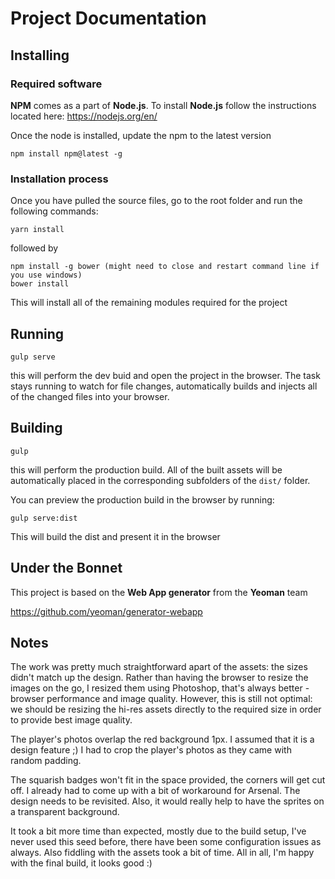 # Project Documentation

## Installing
### Required software 
**NPM** comes as a part of **Node.js**. To install **Node.js** follow the instructions located here:
https://nodejs.org/en/

Once the node is installed, update the npm to the latest version
```
npm install npm@latest -g
```

### Installation process
Once you have pulled the source files, go to the root folder and run the following commands:
```
yarn install
```
followed by
```
npm install -g bower (might need to close and restart command line if you use windows)
bower install
```

This will install all of the remaining modules required for the project

## Running
```
gulp serve
```
this will perform the dev buid and open the project in the browser. The task stays running to watch for file changes, automatically builds and injects all of the changed files into your browser.

## Building
```
gulp
```
this will perform the production build. All of the built assets will be automatically placed in the corresponding subfolders of the `dist/` folder.

You can preview the production build in the browser by running:
```
gulp serve:dist
```
This will build the dist and present it in the browser

## Under the Bonnet

This project is based on the **Web App generator** from the **Yeoman** team

https://github.com/yeoman/generator-webapp

## Notes

The work was pretty much straightforward apart of the assets: the sizes didn't match up the design. Rather than having the browser to resize the images on the go, I resized them using Photoshop, that's always better - browser performance and image quality. However, this is still not optimal: we should be resizing the hi-res assets directly to the required size in order to provide best image quality.

The player's photos overlap the red background 1px. I assumed that it is a design feature ;) I had to crop the player's photos as they came with random padding.

The squarish badges won't fit in the space provided, the corners will get cut off. I already had to come up with a bit of workaround for Arsenal. The design needs to be revisited. Also, it would really help to have the sprites on a transparent background.

It took a bit more time than expected, mostly due to the build setup, I've never used this seed before, there have been some configuration issues as always. Also fiddling with the assets took a bit of time. All in all, I'm happy with the final build, it looks good :)